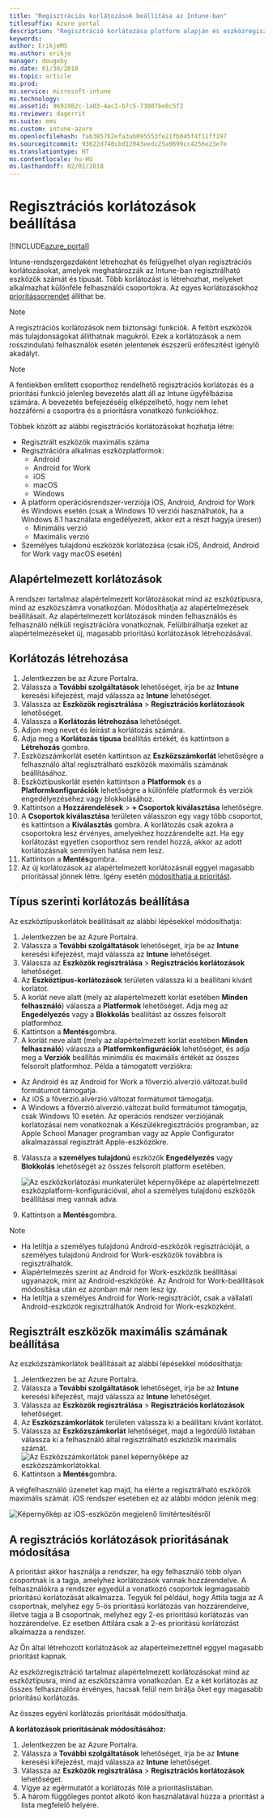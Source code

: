 ```yaml
---
title: "Regisztrációs korlátozások beállítása az Intune-ban"
titlesuffix: Azure portal
description: "Regisztráció korlátozása platform alapján és eszközregisztrálási korlát beállítása az Intune-ban. \""
keywords: 
author: ErikjeMS
ms.author: erikje
manager: dougeby
ms.date: 01/30/2018
ms.topic: article
ms.prod: 
ms.service: microsoft-intune
ms.technology: 
ms.assetid: 9691982c-1a03-4ac1-b7c5-73087be8c5f2
ms.reviewer: dagerrit
ms.suite: ems
ms.custom: intune-azure
ms.openlocfilehash: fab385762efa3ab095553fe21fb045f4f11ff197
ms.sourcegitcommit: 93622d740cbd12043eedc25a9699cc4256e23e7e
ms.translationtype: HT
ms.contentlocale: hu-HU
ms.lasthandoff: 02/01/2018
---
```

# <a name="set-enrollment-restrictions"></a>Regisztrációs korlátozások beállítása

[!INCLUDE[azure_portal](./includes/azure_portal.md)]

Intune-rendszergazdaként létrehozhat és felügyelhet olyan regisztrációs korlátozásokat, amelyek meghatározzák az Intune-ban regisztrálható eszközök számát és típusát. Több korlátozást is létrehozhat, melyeket alkalmazhat különféle felhasználói csoportokra. Az egyes korlátozásokhoz [prioritássorrendet](#change-enrollment-restriction-priority) állíthat be.

>[!NOTE]
>A regisztrációs korlátozások nem biztonsági funkciók. A feltört eszközök más tulajdonságokat állíthatnak magukról. Ezek a korlátozások a nem rosszindulatú felhasználók esetén jelentenek észszerű erőfeszítést igénylő akadályt.

>[!NOTE]
>A fentiekben említett csoporthoz rendelhető regisztrációs korlátozás és a prioritási funkció jelenleg bevezetés alatt áll az Intune ügyfélbázisa számára. A bevezetés befejezéséig elképzelhető, hogy nem lehet hozzáférni a csoportra és a prioritásra vonatkozó funkciókhoz.

Többek között az alábbi regisztrációs korlátozásokat hozhatja létre:

- Regisztrált eszközök maximális száma
- Regisztrációra alkalmas eszközplatformok:
  - Android
  - Android for Work
  - iOS
  - macOS
  - Windows
- A platform operációsrendszer-verziója iOS, Android, Android for Work és Windows esetén (csak a Windows 10 verziói használhatók, ha a Windows 8.1 használata engedélyezett, akkor ezt a részt hagyja üresen)
  - Minimális verzió
  - Maximális verzió
- Személyes tulajdonú eszközök korlátozása (csak iOS, Android, Android for Work vagy macOS esetén)

## <a name="default-restrictions"></a>Alapértelmezett korlátozások

A rendszer tartalmaz alapértelmezett korlátozásokat mind az eszköztípusra, mind az eszközszámra vonatkozóan. Módosíthatja az alapértelmezések beállításait. Az alapértelmezett korlátozások minden felhasználós és felhasználó nélküli regisztrációra vonatkoznak. Felülbírálhatja ezeket az alapértelmezéseket új, magasabb prioritású korlátozások létrehozásával.

## <a name="create-a-restriction"></a>Korlátozás létrehozása

1. Jelentkezzen be az Azure Portalra.
2. Válassza a **További szolgáltatások** lehetőséget, írja be az **Intune** keresési kifejezést, majd válassza az **Intune** lehetőséget.
3. Válassza az **Eszközök regisztrálása** > **Regisztrációs korlátozások** lehetőséget.
4. Válassza a **Korlátozás létrehozása** lehetőséget.
5. Adjon meg nevet és leírást a korlátozás számára.
6. Adja meg a **Korlátozás típusa** beállítás értékét, és kattintson a **Létrehozás** gombra.
7. Eszközszámkorlát esetén kattintson az **Eszközszámkorlát** lehetőségre a felhasználó által regisztrálható eszközök maximális számának beállításához.
8. Eszköztípuskorlát esetén kattintson a **Platformok** és a **Platformkonfigurációk** lehetőségre a különféle platformok és verziók engedélyezéséhez vagy blokkolásához.
9. Kattintson a **Hozzárendelések** > **+ Csoportok kiválasztása** lehetőségre.
10. A **Csoportok kiválasztása** területen válasszon egy vagy több csoportot, és kattintson a **Kiválasztás** gombra. A korlátozás csak azokra a csoportokra lesz érvényes, amelyekhez hozzárendelte azt. Ha egy korlátozást egyetlen csoporthoz sem rendel hozzá, akkor az adott korlátozásnak semmilyen hatása nem lesz.
11. Kattintson a **Mentés**gombra.
12. Az új korlátozások az alapértelmezett korlátozásnál eggyel magasabb prioritással jönnek létre. Igény esetén [módosíthatja a prioritást](#change-enrollment-restriction-priority).

## <a name="set-device-type-restrictions"></a>Típus szerinti korlátozás beállítása

Az eszköztípuskorlátok beállításait az alábbi lépésekkel módosíthatja:

1. Jelentkezzen be az Azure Portalra.
2. Válassza a **További szolgáltatások** lehetőséget, írja be az **Intune** keresési kifejezést, majd válassza az **Intune** lehetőséget.
3. Válassza az **Eszközök regisztrálása** > **Regisztrációs korlátozások** lehetőséget.
4. Az **Eszköztípus-korlátozások** területen válassza ki a beállítani kívánt korlátot.
5. A korlát neve alatt (mely az alapértelmezett korlát esetében **Minden felhasználó**) válassza a **Platformok** lehetőséget. Adja meg az **Engedélyezés** vagy a **Blokkolás** beállítást az összes felsorolt platformhoz.
6. Kattintson a **Mentés**gombra.
7. A korlát neve alatt (mely az alapértelmezett korlát esetében **Minden felhasználó**) válassza a **Platformkonfigurációk** lehetőséget, és adja meg a **Verziók** beállítás minimális és maximális értékét az összes felsorolt platformhoz. Példa a támogatott verziókra:
  - Az Android és az Android for Work a főverzió.alverzió.változat.build formátumot támogatja.
  - Az iOS a főverzió.alverzió.változat formátumot támogatja.
  - A Windows a főverzió.alverzió.változat.build formátumot támogatja, csak Windows 10 esetén.
  Az operációs rendszer verziójának korlátozásai nem vonatkoznak a Készülékregisztrációs programban, az Apple School Manager programban vagy az Apple Configurator alkalmazással regisztrált Apple-eszközökre.
8. Válassza a **személyes tulajdonú** eszközök **Engedélyezés** vagy **Blokkolás** lehetőségét az összes felsorolt platform esetében.

    ![Az eszközkorlátozási munkaterület képernyőképe az alapértelmezett eszközplatform-konfigurációval, ahol a személyes tulajdonú eszközök beállításai meg vannak adva.](media/device-restrictions-platform-configurations.png)
9. Kattintson a **Mentés**gombra.

>[!NOTE]
>- Ha letiltja a személyes tulajdonú Android-eszközök regisztrációját, a személyes tulajdonú Android for Work-eszközök továbbra is regisztrálhatók.
>- Alapértelmezés szerint az Android for Work-eszközök beállításai ugyanazok, mint az Android-eszközöké. Az Android for Work-beállítások módosítása után ez azonban már nem lesz így.
>- Ha letiltja a személyes Android for Work-regisztrációt, csak a vállalati Android-eszközök regisztrálhatók Android for Work-eszközként.

## <a name="set-device-limit-restrictions"></a>Regisztrált eszközök maximális számának beállítása

Az eszközszámkorlátok beállításait az alábbi lépésekkel módosíthatja:

1. Jelentkezzen be az Azure Portalra.
2. Válassza a **További szolgáltatások** lehetőséget, írja be az **Intune** keresési kifejezést, majd válassza az **Intune** lehetőséget.
3. Válassza az **Eszközök regisztrálása** > **Regisztrációs korlátozások** lehetőséget.
4. Az **Eszközszámkorlátok** területen válassza ki a beállítani kívánt korlátot.
5. Válassza az **Eszközszámkorlát** lehetőséget, majd a legördülő listában válassza ki a felhasználó által regisztrálható eszközök maximális számát.
    ![Az Eszközszámkorlátok panel képernyőképe az eszközszámkorlátokkal.](./media/device-restrictions-limit.png)
6. Kattintson a **Mentés**gombra.

A végfelhasználó üzenetet kap majd, ha elérte a regisztrálható eszközök maximális számát. iOS rendszer esetében ez az alábbi módon jelenik meg:

![Képernyőkép az iOS-eszközön megjelenő limitértesítésről](./media/enrollment-restrictions-ios-set-limit-notification.png)

## <a name="change-enrollment-restriction-priority"></a>A regisztrációs korlátozások prioritásának módosítása

A prioritást akkor használja a rendszer, ha egy felhasználó több olyan csoportnak is a tagja, amelyhez korlátozások vannak hozzárendelve. A felhasználókra a rendszer egyedül a vonatkozó csoportok legmagasabb prioritású korlátozását alkalmazza. Tegyük fel például, hogy Attila tagja az A csoportnak, melyhez egy 5-ös prioritású korlátozás van hozzárendelve, illetve tagja a B csoportnak, melyhez egy 2-es prioritású korlátozás van hozzárendelve. Ez esetben Attilára csak a 2-es prioritású korlátozást alkalmazza a rendszer.

Az Ön által létrehozott korlátozások az alapértelmezettnél eggyel magasabb prioritást kapnak.

Az eszközregisztráció tartalmaz alapértelmezett korlátozásokat mind az eszköztípusra, mind az eszközszámra vonatkozóan. Ez a két korlátozás az összes felhasználóra érvényes, hacsak felül nem bírálja őket egy magasabb prioritású korlátozás.

Az összes egyéni korlátozás prioritását módosíthatja.

**A korlátozások prioritásának módosításához:**

1. Jelentkezzen be az Azure Portalra.
2. Válassza a **További szolgáltatások** lehetőséget, írja be az **Intune** keresési kifejezést, majd válassza az **Intune** lehetőséget.
3. Válassza az **Eszközök regisztrálása** > **Regisztrációs korlátozások** lehetőséget.
4. Vigye az egérmutatót a korlátozás fölé a prioritáslistában.
5. A három függőleges pontot alkotó ikon használatával húzza a prioritást a lista megfelelő helyére.
